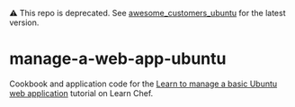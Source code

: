 :warning: This repo is deprecated. See [awesome_customers_ubuntu](https://github.com/learn-chef/awesome_customers_ubuntu) for the latest version.

# manage-a-web-app-ubuntu
Cookbook and application code for the [Learn to manage a basic Ubuntu web application](https://learn.chef.io/manage-a-web-app/ubuntu/) tutorial on Learn Chef.
